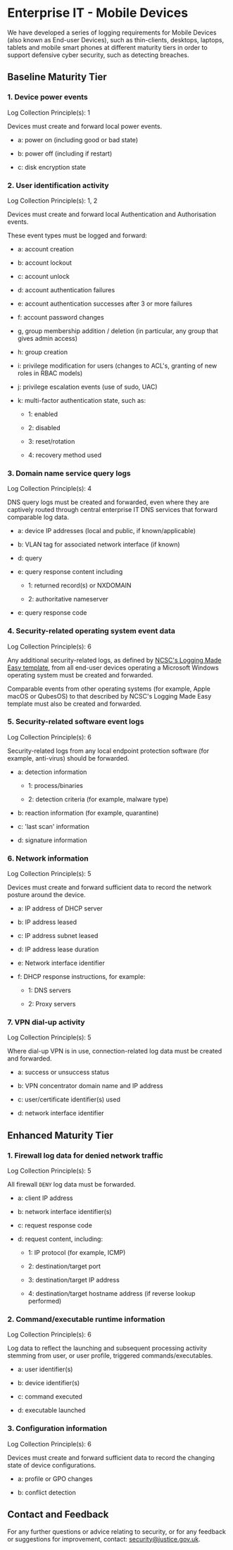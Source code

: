 # Enterprise IT - Mobile Devices

We have developed a series of logging requirements for Mobile Devices \(also known as End-user Devices\), such as thin-clients, desktops, laptops, tablets and mobile smart phones at different maturity tiers in order to support defensive cyber security, such as detecting breaches.

## Baseline Maturity Tier

### 1. Device power events

Log Collection Principle\(s\): 1

Devices must create and forward local power events.

-   a: power on \(including good or bad state\)

-   b: power off \(including if restart\)

-   c: disk encryption state


### 2. User identification activity

Log Collection Principle\(s\): 1, 2

Devices must create and forward local Authentication and Authorisation events.

These event types must be logged and forward:

-   a: account creation

-   b: account lockout

-   c: account unlock

-   d: account authentication failures

-   e: account authentication successes after 3 or more failures

-   f: account password changes

-   g, group membership addition / deletion \(in particular, any group that gives admin access\)

-   h: group creation

-   i: privilege modification for users \(changes to ACL's, granting of new roles in RBAC models\)

-   j: privilege escalation events \(use of sudo, UAC\)

-   k: multi-factor authentication state, such as:

    -   1: enabled

    -   2: disabled

    -   3: reset/rotation

    -   4: recovery method used


### 3. Domain name service query logs

Log Collection Principle\(s\): 4

DNS query logs must be created and forwarded, even where they are captively routed through central enterprise IT DNS services that forward comparable log data.

-   a: device IP addresses \(local and public, if known/applicable\)

-   b: VLAN tag for associated network interface \(if known\)

-   d: query

-   e: query response content including

    -   1: returned record\(s\) or NXDOMAIN

    -   2: authoritative nameserver

-   e: query response code


### 4. Security-related operating system event data

Log Collection Principle\(s\): 6

Any additional security-related logs, as defined by [NCSC's Logging Made Easy template](https://github.com/ukncsc/), from all end-user devices operating a Microsoft Windows operating system must be created and forwarded.

Comparable events from other operating systems \(for example, Apple macOS or QubesOS\) to that described by NCSC's Logging Made Easy template must also be created and forwarded.

### 5. Security-related software event logs

Log Collection Principle\(s\): 6

Security-related logs from any local endpoint protection software \(for example, anti-virus\) should be forwarded.

-   a: detection information

    -   1: process/binaries

    -   2: detection criteria \(for example, malware type\)

-   b: reaction information \(for example, quarantine\)

-   c: 'last scan' information

-   d: signature information


### 6. Network information

Log Collection Principle\(s\): 5

Devices must create and forward sufficient data to record the network posture around the device.

-   a: IP address of DHCP server

-   b: IP address leased

-   c: IP address subnet leased

-   d: IP address lease duration

-   e: Network interface identifier

-   f: DHCP response instructions, for example:

    -   1: DNS servers

    -   2: Proxy servers


### 7. VPN dial-up activity

Log Collection Principle\(s\): 5

Where dial-up VPN is in use, connection-related log data must be created and forwarded.

-   a: success or unsuccess status

-   b: VPN concentrator domain name and IP address

-   c: user/certificate identifier\(s\) used

-   d: network interface identifier


## Enhanced Maturity Tier

### 1. Firewall log data for denied network traffic

Log Collection Principle\(s\): 5

All firewall `DENY` log data must be forwarded.

-   a: client IP address

-   b: network interface identifier\(s\)

-   c: request response code

-   d: request content, including:

    -   1: IP protocol \(for example, ICMP\)

    -   2: destination/target port

    -   3: destination/target IP address

    -   4: destination/target hostname address \(if reverse lookup performed\)


### 2. Command/executable runtime information

Log Collection Principle\(s\): 6

Log data to reflect the launching and subsequent processing activity stemming from user, or user profile, triggered commands/executables.

-   a: user identifier\(s\)

-   b: device identifier\(s\)

-   c: command executed

-   d: executable launched


### 3. Configuration information

Log Collection Principle\(s\): 6

Devices must create and forward sufficient data to record the changing state of device configurations.

-   a: profile or GPO changes

-   b: conflict detection


## Contact and Feedback

For any further questions or advice relating to security, or for any feedback or suggestions for improvement, contact: [security@justice.gov.uk](mailto:security@justice.gov.uk).

